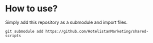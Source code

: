 # How to use?
Simply add this repository as a submodule and import files.

```shell
git submodule add https://github.com/HotelistanMarketing/shared-scripts
```
